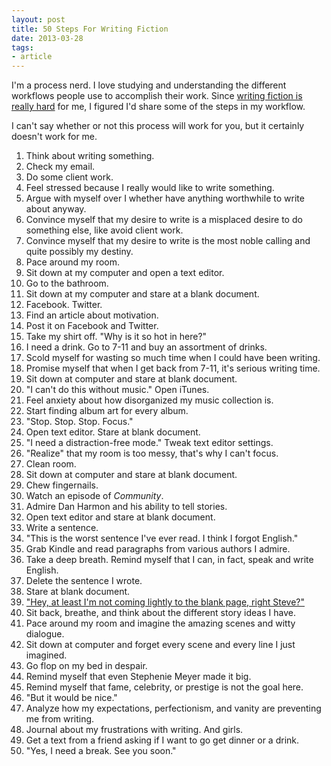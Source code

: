 ```yaml
---
layout: post
title: 50 Steps For Writing Fiction
date: 2013-03-28
tags:
- article
---
```


I'm a process nerd. I love studying and understanding the different workflows people use to accomplish their work. Since [writing fiction is really hard](http://willmoyer.com/writing-is-hard/) for me, I figured I'd share some of the steps in my workflow.

I can't say whether or not this process will work for you, but it certainly doesn't work for me.

1. Think about writing something.
2. Check my email.
3. Do some client work.
4. Feel stressed because I really would like to write something.
5. Argue with myself over I whether have anything worthwhile to write about anyway.
6. Convince myself that my desire to write is a misplaced desire to do something else, like avoid client work.
7. Convince myself that my desire to write is the most noble calling and quite possibly my destiny.
8. Pace around my room.
9. Sit down at my computer and open a text editor.
10. Go to the bathroom.
11. Sit down at my computer and stare at a blank document.
12. Facebook. Twitter.
13. Find an article about motivation.
14. Post it on Facebook and Twitter.
15. Take my shirt off. "Why is it so hot in here?"
16. I need a drink. Go to 7-11 and buy an assortment of drinks.
17. Scold myself for wasting so much time when I could have been writing.
18. Promise myself that when I get back from 7-11, it's serious writing time.
19. Sit down at computer and stare at blank document.
20. "I can't do this without music." Open iTunes.
21. Feel anxiety about how disorganized my music collection is.
22. Start finding album art for every album.
23. "Stop. Stop. Stop. Focus."
24. Open text editor. Stare at blank document.
25. "I need a distraction-free mode." Tweak text editor settings.
26. "Realize" that my room is too messy, that's why I can't focus.
27. Clean room.
28. Sit down at computer and stare at blank document.
29. Chew fingernails.
30. Watch an episode of *Community*.
31. Admire Dan Harmon and his ability to tell stories.
32. Open text editor and stare at blank document.
33. Write a sentence.
34. "This is the worst sentence I've ever read. I think I forgot English."
35. Grab Kindle and read paragraphs from various authors I admire.
36. Take a deep breath. Remind myself that I can, in fact, speak and write English.
37. Delete the sentence I wrote.
38. Stare at blank document.
39. ["Hey, at least I'm not coming lightly to the blank page, right Steve?"](http://cl.ly/text/3l3X1O1I0k0t)
40. Sit back, breathe, and think about the different story ideas I have.
41. Pace around my room and imagine the amazing scenes and witty dialogue.
42. Sit down at computer and forget every scene and every line I just imagined.
43. Go flop on my bed in despair.
44. Remind myself that even Stephenie Meyer made it big.
45. Remind myself that fame, celebrity, or prestige is not the goal here.
46. "But it would be nice."
47. Analyze how my expectations, perfectionism, and vanity are preventing me from writing.
48. Journal about my frustrations with writing. And girls.
49. Get a text from a friend asking if I want to go get dinner or a drink.
50. "Yes, I need a break. See you soon."